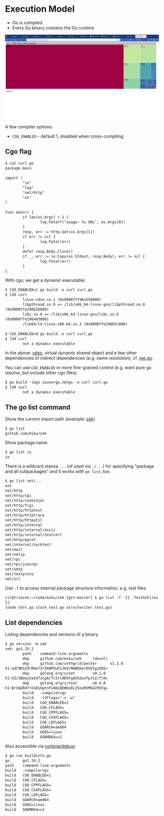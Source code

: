 # Execution Model

* Go is compiled
* Every Go binary contains the Go runtime

![](treemap_v3_hello_world.png)

A few compiler options:

* `CGO_ENABLED` - default 1, disabled when cross-compiling

## Cgo flag

```shell
$ cat curl.go
package main

import (
        "io"
        "log"
        "net/http"
        "os"
)

func main() {
        if len(os.Args) < 2 {
                log.Fatalf("usage: %s URL", os.Args[0])
        }
        resp, err := http.Get(os.Args[1])
        if err != nil {
                log.Fatal(err)
        }
        defer resp.Body.Close()
        if _, err := io.Copy(os.Stdout, resp.Body); err != nil {
                log.Fatal(err)
        }
}
```

With cgo, we get a dynamic executable:

```
$ CGO_ENABLED=1 go build -o curl curl.go
$ ldd curl
        linux-vdso.so.1 (0x00007ffd6a556000)
        libpthread.so.0 => /lib/x86_64-linux-gnu/libpthread.so.0 (0x00007fe29662b000)
        libc.so.6 => /lib/x86_64-linux-gnu/libc.so.6 (0x00007fe296403000)
        /lib64/ld-linux-x86-64.so.2 (0x00007fe29665c000)

$ CGO_ENABLED=0 go build -o curl curl.go
$ ldd curl
        not a dynamic executable
```

In the above: [vdso](https://man7.org/linux/man-pages/man7/vdso.7.html),
virtual dynamic shared object and a few other dependencies of indirect
dependencies (e.g. name resolution); cf.
[net.go](https://github.com/golang/go/blob/50664c236f9ab38cd57e0a36cf29527d4c513010/src/net/net.go#L39-L58).

You can use `CGO_ENABLED` or more fine-grained control (e.g. want pure go resolve, but include other cgo files):

```
$ go build -tags osusergo,netgo -o curl curl.go
$ ldd curl
        not a dynamic executable
```


## The go list command

Show the current import path (example: [zek](https://github.com/miku/zek))

```
$ go list
github.com/miku/zek
```

Show package name.

```shell
$ go list io
io
```

There is a wildcard stanza `...` (of used via `./...`) for specifying "package
and all subpackages" and it works with `go list`, too.

```
$ go list net/...
net
net/http
net/http/cgi
net/http/cookiejar
net/http/fcgi
net/http/httptest
net/http/httptrace
net/http/httputil
net/http/internal
net/http/internal/ascii
net/http/internal/testcert
net/http/pprof
net/internal/socktest
net/mail
net/netip
net/rpc
net/rpc/jsonrpc
net/smtp
net/textproto
net/url
```


Use `-f` to access internal package structure information, e.g. test files.

```shell
tir@trieste:~/code/miku/zek [git:master] $ go list -f '{{ .TestGoFiles }}'
[node_test.go stack_test.go structwriter_test.go]
```

## List dependencies

Listing dependencies and versions of a binary.

```shell
$ go version -m zek
zek: go1.19.2
        path    command-line-arguments
        dep     github.com/miku/zek     (devel)
        dep     github.com/sethgrid/pester      v1.2.0  h1:adC9RS29rRUef3rIKWPOuP1Jm3/MmB6ke+OhE5giENI=
        dep     golang.org/x/net        v0.1.0  h1:hZ/3BUoy5aId7sCpA/Tc5lt8DkFgdVS2onTpJsZ/fl0=
        dep     golang.org/x/text       v0.4.0  h1:BrVqGRd7+k1DiOgtnFvAkoQEWQvBc25ouMJM6429SFg=
        build   -compiler=gc
        build   -ldflags="-s -w"
        build   CGO_ENABLED=1
        build   CGO_CFLAGS=
        build   CGO_CPPFLAGS=
        build   CGO_CXXFLAGS=
        build   CGO_LDFLAGS=
        build   GOARCH=amd64
        build   GOOS=linux
        build   GOAMD64=v1
```

Also accessible via [runtime/debug](https://pkg.go.dev/runtime/debug#BuildInfo):

```shell
$ go run buildinfo.go
go      go1.19.2
path    command-line-arguments
build   -compiler=gc
build   CGO_ENABLED=1
build   CGO_CFLAGS=
build   CGO_CPPFLAGS=
build   CGO_CXXFLAGS=
build   CGO_LDFLAGS=
build   GOARCH=amd64
build   GOOS=linux
build   GOAMD64=v1
```
